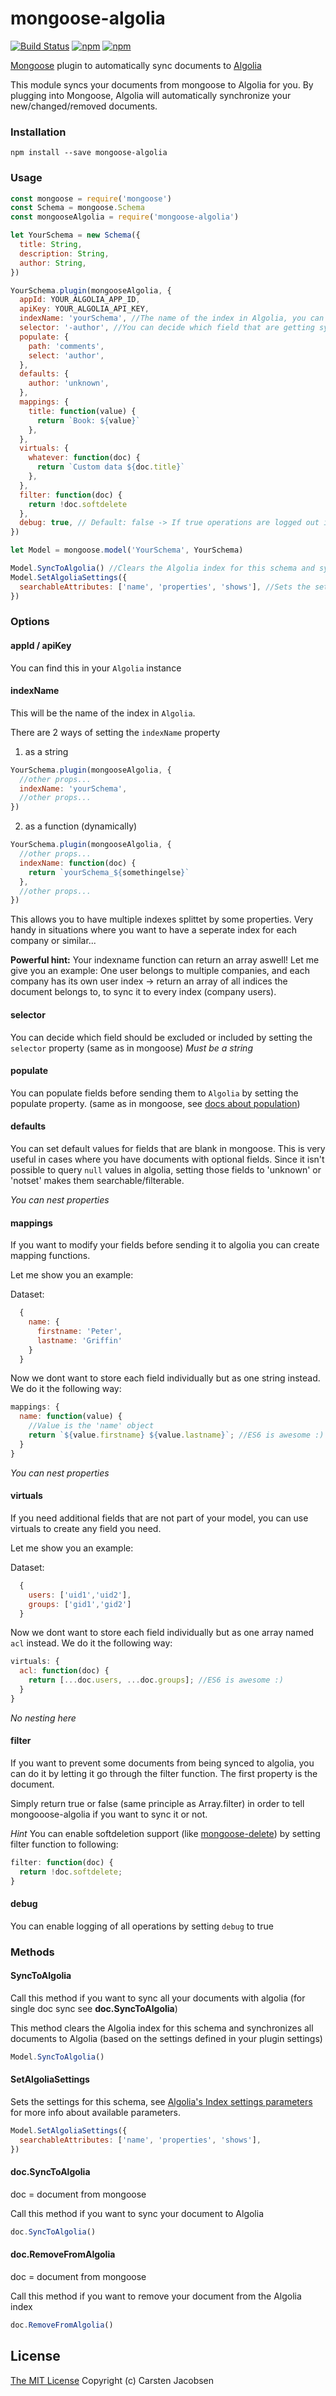 # mongoose-algolia

[![Build Status](https://travis-ci.org/crsten/mongoose-algolia.svg?branch=master&style=flat-square)](https://travis-ci.org/crsten/mongoose-algolia)
[![npm](https://img.shields.io/npm/dt/mongoose-algolia.svg?style=flat-square)](https://www.npmjs.com/package/mongoose-algolia)
[![npm](https://img.shields.io/npm/v/mongoose-algolia.svg?style=flat-square)](https://www.npmjs.com/package/mongoose-algolia)

[Mongoose](http://mongoosejs.com/) plugin to automatically sync documents to [Algolia](https://www.algolia.com/)

This module syncs your documents from mongoose to Algolia for you. By plugging into Mongoose, Algolia will automatically synchronize your new/changed/removed documents.

### Installation

`npm install --save mongoose-algolia`

### Usage

```js
const mongoose = require('mongoose')
const Schema = mongoose.Schema
const mongooseAlgolia = require('mongoose-algolia')

let YourSchema = new Schema({
  title: String,
  description: String,
  author: String,
})

YourSchema.plugin(mongooseAlgolia, {
  appId: YOUR_ALGOLIA_APP_ID,
  apiKey: YOUR_ALGOLIA_API_KEY,
  indexName: 'yourSchema', //The name of the index in Algolia, you can also pass in a function
  selector: '-author', //You can decide which field that are getting synced to Algolia (same as selector in mongoose)
  populate: {
    path: 'comments',
    select: 'author',
  },
  defaults: {
    author: 'unknown',
  },
  mappings: {
    title: function(value) {
      return `Book: ${value}`
    },
  },
  virtuals: {
    whatever: function(doc) {
      return `Custom data ${doc.title}`
    },
  },
  filter: function(doc) {
    return !doc.softdelete
  },
  debug: true, // Default: false -> If true operations are logged out in your console
})

let Model = mongoose.model('YourSchema', YourSchema)

Model.SyncToAlgolia() //Clears the Algolia index for this schema and synchronizes all documents to Algolia (based on the settings defined in your plugin settings)
Model.SetAlgoliaSettings({
  searchableAttributes: ['name', 'properties', 'shows'], //Sets the settings for this schema, see [Algolia's Index settings parameters](https://www.algolia.com/doc/api-client/javascript/settings#set-settings) for more info.
})
```

### Options

#### appId / apiKey

You can find this in your `Algolia` instance

#### indexName

This will be the name of the index in `Algolia`.

There are 2 ways of setting the `indexName` property

1. as a string

```js
YourSchema.plugin(mongooseAlgolia, {
  //other props...
  indexName: 'yourSchema',
  //other props...
})
```

2. as a function (dynamically)

```js
YourSchema.plugin(mongooseAlgolia, {
  //other props...
  indexName: function(doc) {
    return `yourSchema_${somethingelse}`
  },
  //other props...
})
```

This allows you to have multiple indexes splittet by some properties.
Very handy in situations where you want to have a seperate index for each company or similar...

**Powerful hint:** Your indexname function can return an array aswell! Let me give you an example: One user belongs to multiple companies, and each company has its own user index -> return an array of all indices the document belongs to, to sync it to every index (company users).

#### selector

You can decide which field should be excluded or included by setting the `selector` property (same as in mongoose) _Must be a string_

#### populate

You can populate fields before sending them to `Algolia` by setting the populate property. (same as in mongoose, see [docs about population](http://mongoosejs.com/docs/api.html#document_Document-populate))

#### defaults

You can set default values for fields that are blank in mongoose.
This is very useful in cases where you have documents with optional fields. Since it isn't possible to query `null` values in algolia, setting those fields to 'unknown' or 'notset' makes them searchable/filterable.

_You can nest properties_

#### mappings

If you want to modify your fields before sending it to algolia you can create mapping functions.

Let me show you an example:

Dataset:

```js
  {
    name: {
      firstname: 'Peter',
      lastname: 'Griffin'
    }
  }
```

Now we dont want to store each field individually but as one string instead. We do it the following way:

```js
mappings: {
  name: function(value) {
    //Value is the 'name' object
    return `${value.firstname} ${value.lastname}`; //ES6 is awesome :)
  }
}
```

_You can nest properties_

#### virtuals

If you need additional fields that are not part of your model, you can use virtuals to create any field you need.

Let me show you an example:

Dataset:

```js
  {
    users: ['uid1','uid2'],
    groups: ['gid1','gid2']
  }
```

Now we dont want to store each field individually but as one array named `acl` instead. We do it the following way:

```js
virtuals: {
  acl: function(doc) {
    return [...doc.users, ...doc.groups]; //ES6 is awesome :)
  }
}
```

_No nesting here_

#### filter

If you want to prevent some documents from being synced to algolia, you can do it by letting it go through the filter function.
The first property is the document.

Simply return true or false (same principle as Array.filter) in order to tell mongooose-algolia if you want to sync it or not.

_Hint_ You can enable softdeletion support (like [mongoose-delete](https://github.com/dsanel/mongoose-delete)) by setting filter function to following:

```js
filter: function(doc) {
  return !doc.softdelete;
}
```

#### debug

You can enable logging of all operations by setting `debug` to true

### Methods

#### SyncToAlgolia

Call this method if you want to sync all your documents with algolia (for single doc sync see **doc.SyncToAlgolia**)

This method clears the Algolia index for this schema and synchronizes all documents to Algolia (based on the settings defined in your plugin settings)

```js
Model.SyncToAlgolia()
```

#### SetAlgoliaSettings

Sets the settings for this schema, see [Algolia's Index settings parameters](https://www.algolia.com/doc/api-client/javascript/settings#set-settings) for more info about available parameters.

```js
Model.SetAlgoliaSettings({
  searchableAttributes: ['name', 'properties', 'shows'],
})
```

#### doc.SyncToAlgolia

doc = document from mongoose

Call this method if you want to sync your document to Algolia

```js
doc.SyncToAlgolia()
```

#### doc.RemoveFromAlgolia

doc = document from mongoose

Call this method if you want to remove your document from the Algolia index

```js
doc.RemoveFromAlgolia()
```

## License

[The MIT License](http://opensource.org/licenses/MIT)
Copyright (c) Carsten Jacobsen

